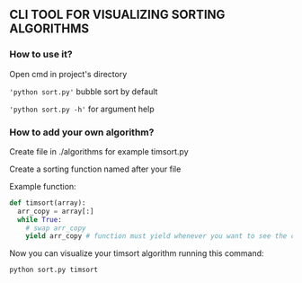## CLI TOOL FOR VISUALIZING SORTING ALGORITHMS

### How to use it?

Open cmd in project's directory

`'python sort.py'` bubble sort by default

`'python sort.py -h'` for argument help 

### How to add your own algorithm?

Create file in ./algorithms for example timsort.py

Create a sorting function named after your file

Example function:
```py
def timsort(array):
  arr_copy = array[:]
  while True:
    # swap arr_copy
    yield arr_copy # function must yield whenever you want to see the change
```

Now you can visualize your timsort algorithm running this command:

`python sort.py timsort`
